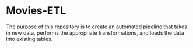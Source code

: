 # Movies-ETL

The purpose of this repository is to create an automated pipeline that takes in new data, performs the appropriate transformations, and loads the data into existing tables. 
